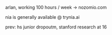 arlan, working 100 hours / week -> nozomio.com 

nia is generally available @ trynia.ai 

prev:
hs junior dropoutm, stanford research at 16
